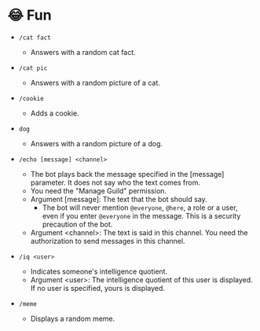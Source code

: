 # 😂 Fun



*   `/cat fact`

    * Answers with a random cat fact.


* `/cat pic`
  * Answers with a random picture of a cat.



* `/cookie`
  * Adds a cookie.



* `dog`
  * Answers with a random picture of a dog.



* `/echo [message] <channel>`
  * The bot plays back the message specified in the \[message] parameter. It does not say who the text comes from.&#x20;
  * You need the "Manage Guild" permission.
  * Argument \[message]: The text that the bot should say.
    * The bot will never mention `@everyone`, `@here`, a role or a user, even if you enter `@everyone` in the message. This is a security precaution of the bot.
  * Argument \<channel>: The text is said in this channel. You need the authorization to send messages in this channel.



* `/iq <user>`
  * Indicates someone's intelligence quotient.
  * Argument \<user>: The intelligence quotient of this user is displayed. If no user is specified, yours is displayed.



* `/meme`
  * Displays a random meme.
